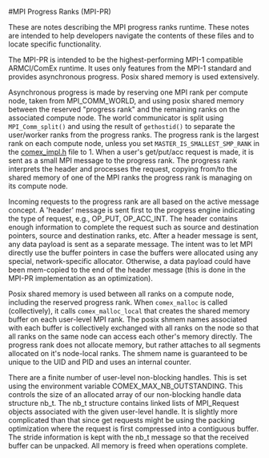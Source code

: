 #MPI Progress Ranks (MPI-PR)

These are notes describing the MPI progress ranks runtime. These notes are intended to help developers navigate the contents of these files and to locate specific functionality.

The MPI-PR is intended to be the highest-performing MPI-1 compatible ARMCI/ComEx runtime.  It uses only features from the MPI-1 standard and provides asynchronous progress.  Posix shared memory is used extensively.

Asynchronous progress is made by reserving one MPI rank per compute node, taken from MPI_COMM_WORLD, and using posix shared memory between the reserved "progress rank" and the remaining ranks on the associated compute node.  The world communicator is split using `MPI_Comm_split()` and using the result of `gethostid()` to separate the user/worker ranks from the progress ranks.  The progress rank is the largest rank on each compute node, unless you set `MASTER_IS_SMALLEST_SMP_RANK` in the [comex_impl.h](comex_impl.h) file to 1.  When a user's get/put/acc request is made, it is sent as a small MPI message to the progress rank.  The progress rank interprets the header and processes the request, copying from/to the shared memory of one of the MPI ranks the progress rank is managing on its compute node.

Incoming requests to the progress rank are all based on the active message concept. A 'header' message is sent first to the progress engine indicating the type of request, e.g., OP_PUT, OP_ACC_INT. The header contains enough information to complete the request such as source and destination pointers, source and destination ranks, etc. After a header message is sent, any data payload is sent as a separate message. The intent was to let MPI directly use the buffer pointers in case the buffers were allocated using any special, network-specific allocator. Otherwise, a data payload could have been mem-copied to the end of the header message (this is done in the MPI-PR implementation as an optimization).

Posix shared memory is used between all ranks on a compute node, including the reserved progress rank.  When `comex_malloc` is called (collectively), it calls `comex_malloc_local` that creates the shared memory buffer on each user-level MPI rank.  The posix shmem names associated with each buffer is collectively exchanged with all ranks on the node so that all ranks on the same node can access each other's memory directly.  The progress rank does not allocate memory, but rather attaches to all segments allocated on it's node-local ranks.  The shmem name is guaranteed to be unique to the UID and PID and uses an internal counter.

There are a finite number of user-level non-blocking handles. This is set using the environment variable COMEX_MAX_NB_OUTSTANDING. This controls the size of an allocated array of our non-blocking handle data structure nb_t. The nb_t structure contains linked lists of MPI_Request objects associated with the given user-level handle. It is slightly more complicated than that since get requests might be using the packing optimization where the request is first compressed into a contiguous buffer. The stride information is kept with the nb_t message so that the received buffer can be unpacked. All memory is freed when operations complete.
